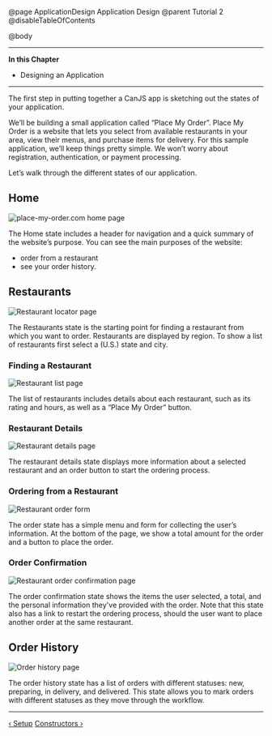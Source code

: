 @page ApplicationDesign Application Design
@parent Tutorial 2
@disableTableOfContents

@body

<div class="getting-started">

- - -
**In this Chapter**
 - Designing an Application
- - -

The first step in putting together a CanJS app is sketching out the states of your application.

We’ll be building a small application called “Place My Order”. Place My Order is a
website that lets you select from available restaurants in your area, view their
menus, and purchase items for delivery. For this sample application, we’ll keep
things pretty simple. We won’t worry about registration, authentication, or
payment processing.

Let’s walk through the different states of our application.

## Home

![place-my-order.com home page](../can/guides/images/application-design/Home.png)

The Home state includes a header for navigation and a quick summary of the website’s
purpose. You can see the main purposes of the website: 

 - order from a restaurant
 - see your order history.

## Restaurants

![Restaurant locator page](../can/guides/images/application-design/RestaurantLocator.png)

The Restaurants state is the starting point for finding a restaurant from which you
want to order. Restaurants are displayed by region. To show a list of restaurants
first select a (U.S.) state and city.

### Finding a Restaurant

![Restaurant list page](../can/guides/images/application-design/RestaurantList.png)

The list of restaurants includes details about each restaurant, such as its rating
and hours, as well as a “Place My Order” button.

### Restaurant Details

![Restaurant details page](../can/guides/images/application-design/RestaurantDetails.png)

The restaurant details state displays more information about a selected restaurant and an
order button to start the ordering process.

### Ordering from a Restaurant

![Restaurant order form](../can/guides/images/application-design/RestaurantOrderForm.png)

The order state has a simple menu and form for collecting the user’s information. 
At the bottom of the page, we show a total amount for the order and a button to 
place the order.

### Order Confirmation

![Restaurant order confirmation page](../can/guides/images/application-design/RestaurantOrderConfirmation.png)

The order confirmation state shows the items the user selected, a total,
and the personal information they've provided with the order. Note that this state 
also has a link to restart the ordering process, should the user want to place another 
order at the same restaurant.

## Order History

![Order history page](../can/guides/images/application-design/OrderHistory.png)

The order history state has a list of orders with different statuses: new, preparing,
in delivery, and delivered. This state allows you to mark orders with different
statuses as they move through the workflow.

- - -

<span class="pull-left">[&lsaquo; Setup](Setup.html)</span>
<span class="pull-right">[Constructors &rsaquo;](Constructors.html)</span>

</div>


